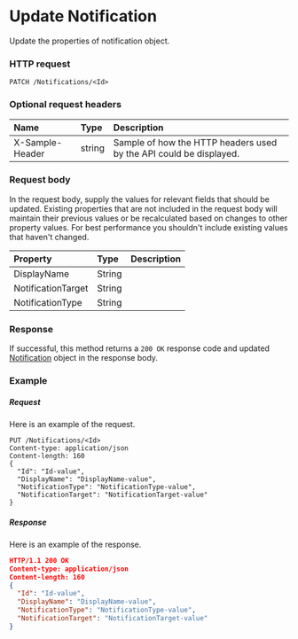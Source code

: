 # Update Notification

Update the properties of notification object.
### HTTP request
```http
PATCH /Notifications/<Id>
```
### Optional request headers
| Name       | Type | Description|
|:-----------|:------|:----------|
| X-Sample-Header  | string  | Sample of how the HTTP headers used by the API could be displayed.|

### Request body
In the request body, supply the values for relevant fields that should be updated. Existing properties that are not included in the request body will maintain their previous values or be recalculated based on changes to other property values. For best performance you shouldn't include existing values that haven't changed.

| Property	   | Type	|Description|
|:---------------|:--------|:----------|
|DisplayName|String||
|NotificationTarget|String||
|NotificationType|String||

### Response
If successful, this method returns a `200 OK` response code and updated [Notification](../resources/notification.md) object in the response body.
### Example
##### Request
Here is an example of the request.
```http
PUT /Notifications/<Id>
Content-type: application/json
Content-length: 160
{
  "Id": "Id-value",
  "DisplayName": "DisplayName-value",
  "NotificationType": "NotificationType-value",
  "NotificationTarget": "NotificationTarget-value"
}
```
##### Response
Here is an example of the response.
```json
HTTP/1.1 200 OK
Content-type: application/json
Content-length: 160
{
  "Id": "Id-value",
  "DisplayName": "DisplayName-value",
  "NotificationType": "NotificationType-value",
  "NotificationTarget": "NotificationTarget-value"
}
```

<!-- uuid: 0a7eb347-c194-4ae3-af8a-5c47c8573a7e
2015-10-12 23:35:02 UTC -->